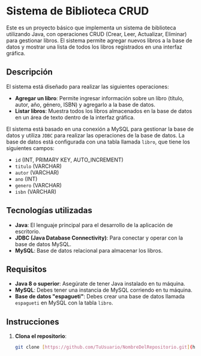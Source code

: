 # Sistema de Biblioteca CRUD

Este es un proyecto básico que implementa un sistema de biblioteca utilizando Java, con operaciones CRUD (Crear, Leer, Actualizar, Eliminar) para gestionar libros. El sistema permite agregar nuevos libros a la base de datos y mostrar una lista de todos los libros registrados en una interfaz gráfica.

## Descripción

El sistema está diseñado para realizar las siguientes operaciones:

- **Agregar un libro**: Permite ingresar información sobre un libro (título, autor, año, género, ISBN) y agregarlo a la base de datos.
- **Listar libros**: Muestra todos los libros almacenados en la base de datos en un área de texto dentro de la interfaz gráfica.

El sistema está basado en una conexión a MySQL para gestionar la base de datos y utiliza `JDBC` para realizar las operaciones de la base de datos. La base de datos está configurada con una tabla llamada `libro`, que tiene los siguientes campos:

- `id` (INT, PRIMARY KEY, AUTO_INCREMENT)
- `titulo` (VARCHAR)
- `autor` (VARCHAR)
- `ano` (INT)
- `genero` (VARCHAR)
- `isbn` (VARCHAR)

## Tecnologías utilizadas

- **Java**: El lenguaje principal para el desarrollo de la aplicación de escritorio.
- **JDBC (Java Database Connectivity)**: Para conectar y operar con la base de datos MySQL.
- **MySQL**: Base de datos relacional para almacenar los libros.

## Requisitos

- **Java 8 o superior**: Asegúrate de tener Java instalado en tu máquina.
- **MySQL**: Debes tener una instancia de MySQL corriendo en tu máquina.
- **Base de datos "espagueti"**: Debes crear una base de datos llamada `espagueti` en MySQL con la tabla `libro`.

## Instrucciones

1. **Clona el repositorio**:

   ```bash
   git clone [https://github.com/TuUsuario/NombreDelRepositorio.git](https://github.com/Aless2425/Dise-oDePatrones.git)
